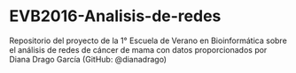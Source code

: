 # EVB2016-Analisis-de-redes
Repositorio del proyecto de la 1° Escuela de Verano en Bioinformática sobre el análisis de redes de cáncer de mama con datos proporcionados por Diana Drago García (GitHub: @dianadrago)
